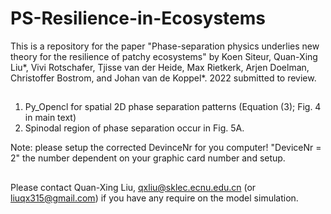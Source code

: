 # PS-Resilience-in-Ecosystems

This is a repository for the paper "Phase-separation physics underlies new theory for the resilience of patchy ecosystems" by Koen Siteur, Quan-Xing Liu*, Vivi Rotschafer, Tjisse van der Heide, Max Rietkerk, Arjen Doelman, Christoffer Bostrom, and Johan van de Koppel*. 2022 submitted to review.

##
1. Py_Opencl for spatial 2D phase separation patterns (Equation (3); Fig. 4 in main text)
2. Spinodal region of phase separation occur in Fig. 5A.

Note: please setup the corrected DevinceNr for you computer! "DeviceNr = 2" the number dependent on your graphic card number and setup.
##

##
Please contact Quan-Xing Liu, qxliu@sklec.ecnu.edu.cn (or liuqx315@gmail.com) if you have any require on the model simulation. 
